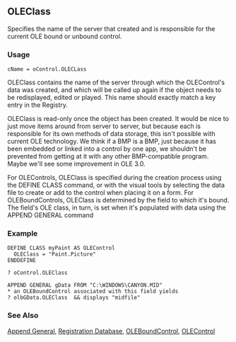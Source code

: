 ## OLEClass

Specifies the name of the server that created and is responsible for the current OLE bound or unbound control.

### Usage

```foxpro
cName = oControl.OLECLass
```

OLEClass contains the name of the server through which the OLEControl's data was created, and which will be called up again if the object needs to be redisplayed, edited or played. This name should exactly match a key entry in the Registry.

OLEClass is read-only once the object has been created. It would be nice to just move items around from server to server, but because each is responsible for its own methods of data storage, this isn't possible with current OLE technology. We think if a BMP is a BMP, just because it has been embedded or linked into a control by one app, we shouldn't be prevented from getting at it with any other BMP-compatible program. Maybe we'll see some improvement in OLE 3.0.

For OLEControls, OLEClass is specified during the creation process using the DEFINE CLASS command, or with the visual tools by selecting the data file to create or add to the control when placing it on a form. For OLEBoundControls, OLEClass is determined by the field to which it's bound. The field's OLE class, in turn, is set when it's populated with data using the APPEND GENERAL command

### Example

```foxpro
DEFINE CLASS myPaint AS OLEControl
  OLEClass = "Paint.Picture"
ENDDEFINE

? oControl.OLEClass

APPEND GENERAL gData FROM "C:\WINDOWS\CANYON.MID"
* an OLEBoundControl associated with this field yields
? olbGData.OLEClass  && displays "midfile"
```
### See Also

[Append General](s4g272.md), [Registration Database](s4g300.md), [OLEBoundControl](s4g518.md), [OLEControl](s4g518.md)